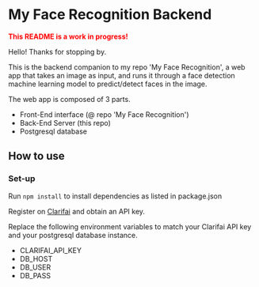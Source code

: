 
# My Face Recognition Backend

<span style="color:red">**This README is a work in progress!**</span>

Hello! Thanks for stopping by.

This is the backend companion to my repo 'My Face Recognition', a web app that takes an image as input, and runs it through a face detection machine learning model to predict/detect faces in the image.

The web app is composed of 3 parts.

- Front-End interface (@ repo 'My Face Recognition')
- Back-End Server (this repo)
- Postgresql database

## How to use

### Set-up

Run `npm install` to install dependencies as listed in package.json

Register on [Clarifai](https://www.clarifai.com/) and obtain an API key.

Replace the following environment variables to match your Clarifai API key and your postgresql database instance.

- CLARIFAI_API_KEY
- DB_HOST
- DB_USER
- DB_PASS
